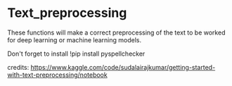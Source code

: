 # Text_preprocessing

These functions will make a correct preprocessing of the text to be worked for deep learning or machine learning models.

Don't forget to install !pip install pyspellchecker

credits: https://www.kaggle.com/code/sudalairajkumar/getting-started-with-text-preprocessing/notebook
